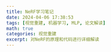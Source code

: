 ```yaml
---
title: NeRF学习笔记
date: 2024-04-06 17:38:53
tags: [视觉重建, 机器学习, MLP, 论文解读]
math: true
categories: 视觉重建
excerpt: 对NeRF的原理和代码进行详细解读
---
```

